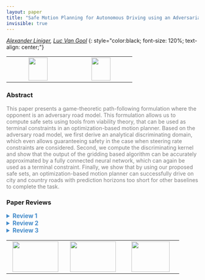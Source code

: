```yaml
---
layout: paper
title: "Safe Motion Planning for Autonomous Driving using an Adversarial Road Model"
invisible: true
---
```

*[Alexander Liniger](https://vision.ee.ethz.ch/people-details.MTQ4MzY1.TGlzdC8zMjQ3LC0xOTcxNDY1MTc4.html),  [Luc Van Gool](https://vision.ee.ethz.ch/people-details.OTAyMzM=.TGlzdC8zMjQ4LC0xOTcxNDY1MTc4.html)*
{: style="color:black; font-size: 120%; text-align: center;"}

<table width="30%"> <tr>
<td style="width: 20%; text-align: center;"><a href="http://www.roboticsproceedings.org/rss16/p044.pdf"><img src="{{ site.baseurl }}/images/paper_link.png"
width = "50"  height = "60"/> </a> </td>

<td style="width: 20%; text-align: center;"><a href="https://github.com/alexliniger/AdversarialRoadModel"><img src="{{ site.baseurl }}/images/software_link.png"
width = "50"  height = "60"/> </a> </td>

</tr></table>

### Abstract
<html><p style="color:gray; font-size: 100%; text-align: justified;">
This paper presents a game-theoretic path-following formulation where the opponent is an adversary road model. This formulation allows us to compute safe sets using tools from viability theory, that can be used as terminal constraints in an optimization-based motion planner. Based on the adversary road model, we first derive an analytical discriminating domain, which even allows guaranteeing safety in the case when steering rate constraints are considered. Second, we compute the discriminating kernel and show that the output of the gridding based algorithm can be accurately approximated by a fully connected neural network, which can again be used as a terminal constraint. Finally, we show that by using our proposed safe sets, an optimization-based motion planner can successfully drive on city and country roads with prediction horizons too short for other baselines to complete the task.
</p></html>

### Paper Reviews
<details><summary style="font-size:110%; color:#438BCA; cursor: pointer;"><b> Review 1</b></summary>
<p style="color:gray; font-size: 100%; text-align: justified; white-space: pre-line">
In general I believe this is a nice paper that is well-written.  I worry that there is not a lot of novelty, and the parts that are new to me (using a function approximation over different bounds on the disturbance) are not rigorous enough to guarantee safety.  I think this paper would be better suited for a conference like ICRA or IROS.

Notes on related work: 
Contrary to the authors’ assertion, I believe that guaranteed following of a path is studied quite a bit, often by using an adversarial game formulation similar to the one proposed in this paper. Some examples:
Majumdar, Anirudha, and Russ Tedrake. "Funnel libraries for real-time robust feedback motion planning." The International Journal of Robotics Research 36.8 (2017): 947-982.
Herbert, Sylvia L., et al. "FaSTrack: A modular framework for fast and guaranteed safe motion planning." 2017 IEEE 56th Annual Conference on Decision and Control (CDC). IEEE, 2017.
Singh, Sumeet, et al. "Robust online motion planning via contraction theory and convex optimization." 2017 IEEE International Conference on Robotics and Automation (ICRA). IEEE, 2017.
Smith, Stanley W., He Yin, and Murat Arcak. "Continuous abstraction of nonlinear systems using sum-of-squares programming." 2019 IEEE International Conference on Decision and Control (CDC). IEEE, 2019.

Questions
- I am unclear what the general assumptions on the dynamics might be.  In this paper a discrete bicycle model is used with steering and acceleration inputs
Why is the information pattern giving an advantage to the control player, rather than the disturbance?
- In (7), are assuming we have a discrete set of control and disturbance actions?  If so, how finely discretized are they?  How does this affect the computation of the set?  Later you say that they are discretized.  Can you comment more on how the discretization affects the computation? 
- How did you choose the discretization of the state space?  What impact does that have on the computation?
- Why did the computation times vary so much?
- Do you have any theory on if the sets will be guaranteed to be continuous across a continuous range of k_max? This is an assumption that seems to be made
- I don’t see how the neural net implementation is guaranteed to not have false positives (where I define false positives as assuming a state is safe when it is not).  In fact, in the tests each method did in fact have false positives.  Given that this paper’s emphasis is on safety and recursive feasibility, I think this should be addressed.
</p> </details>

<details><summary style="font-size:110%; color:#438BCA; cursor: pointer;"><b> Review 2</b></summary>
<p style="color:gray; font-size: 100%; text-align: justified; white-space: pre-line">
This paper is well-written and introduces a novel approach to address the design of the terminal constraint for nonlinear MPC. The application considered in this paper is path following. While the method and result presented in this paper are all convincing, there are some suggestion to improve the paper.

#1
Presentation of the results. I would suggest to make the subplots in Fig. 5 and 6 landscape instead of portrait. Currently, it is very hard to see the details in a printed version.

#2
What is the difference between the mixed dynamic-kinematic model and the model in (1)? Is the purpose here to test the robustness of the method on a mismatched model?

#3
Need to add unit to Table VI.

#4
Extendability of the method to other dynamic models and under collision avoidance constraint?
</p> </details>

<details><summary style="font-size:110%; color:#438BCA; cursor: pointer;"><b> Review 3</b></summary>
<p style="color:gray; font-size: 100%; text-align: justified; white-space: pre-line">
The most original part is the problem formulation of safe motion planing in autonomous driving as a game between the motion planner, which aims to follow the road unknown ahead, and the road as adversarial player with bounded curvature, which aims to get the car off road. Under this formulation, the paper employs viability theory and game theory to design a motion planner to follow a path with safety guarantee. Both analysis and MPC simulations are provided to validate the proposed algorithm. Overall, it is a nice contribution to safe planning in autonomous driving.
</p> </details>

<table width="100%"><tr><td style="width: 30%; text-align: center;"><a href="{{ site.baseurl }}/program/papers/43"> <img src="{{ site.baseurl }}/images/previous_icon.png" width = "120"  height = "80"/> </a> </td>

<td style="width: 30%; text-align: center;"><a href="{{ site.baseurl }}/program/papers"> <img src="{{ site.baseurl }}/images/overview_icon.png" width = "120"  height = "80"/> </a> </td> 

<td style="width: 30%; text-align: center;"><a href="{{ site.baseurl }}/program/papers/45"> <img src="{{ site.baseurl }}/images/next_icon.png" width = "100"  height = "80"/> </a> </td> 

</tr></table>

